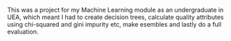 This was a project for my Machine Learning module as an undergraduate in UEA, which meant I had to create decision trees, calculate quality attributes using chi-squared and gini impurity etc, make esembles and lastly do a full evaluation.